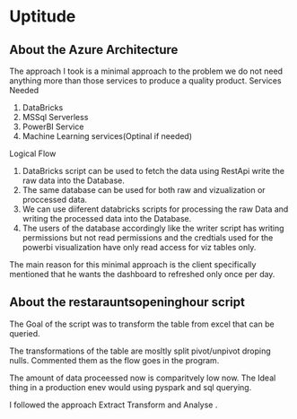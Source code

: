 # Uptitude
## About the Azure Architecture
The approach I took is a minimal approach to the problem we do not need anything more than those services to produce a quality product.
Services Needed 
1. DataBricks
2. MSSql Serverless
3. PowerBI Service
4. Machine Learning services(Optinal if needed)

Logical Flow
1. DataBricks script can be used to fetch the data using RestApi write the raw data into the Database.
2. The same database can be used for both raw and vizualization or proccessed data.
3. We can use diiferent databricks scripts for processing the raw Data and writing the processed data into the Database.
4. The users of the database accordingly like the writer script has writing permissions but not read permissions and the credtials used for the powerbi visualization have only read access for viz tables only.

The main reason for this minimal approach is the client specifically mentioned that he wants the dashboard to refreshed only once per day.

## About the restarauntsopeninghour script

The Goal of the script was to transform the table from excel that can be queried.

The transformations of the table are mosltly split pivot/unpivot droping nulls. Commented them as the flow goes in the program.

The amount of data proceessed now is comparitvely low now. The Ideal thing in a production enev would using pyspark and sql querying.

I followed the approach Extract Transform and Analyse .
